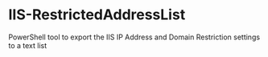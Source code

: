 # IIS-RestrictedAddressList
PowerShell tool to export the IIS IP Address and Domain Restriction settings to a text list
